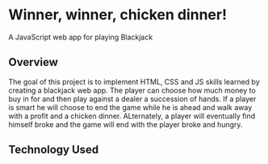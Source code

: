 # Winner, winner, chicken dinner!
A JavaScript web app for playing Blackjack

## Overview
The goal of this project is to implement HTML, CSS and JS skills learned by creating a blackjack web app. The player can choose how much money to buy in for and then play against a dealer a succession of hands. If a player is smart he will choose to end the game while he is ahead and walk away with a profit and a chicken dinner. ALternately, a player will eventually find himself broke and the game will end with the player broke and hungry.

## Technology Used
